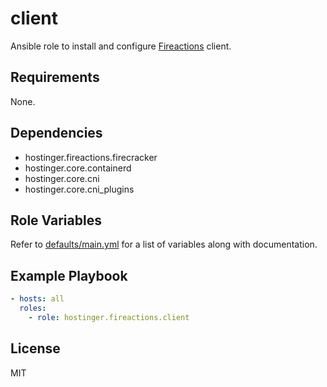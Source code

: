 # client

Ansible role to install and configure [Fireactions](https://github.com/hostinger/fireactions) client.

## Requirements

None.

## Dependencies

- hostinger.fireactions.firecracker
- hostinger.core.containerd
- hostinger.core.cni
- hostinger.core.cni_plugins

## Role Variables

Refer to [defaults/main.yml](defaults/main.yml) for a list of variables along with documentation.

## Example Playbook

```yaml
- hosts: all
  roles:
    - role: hostinger.fireactions.client
```

## License

MIT
